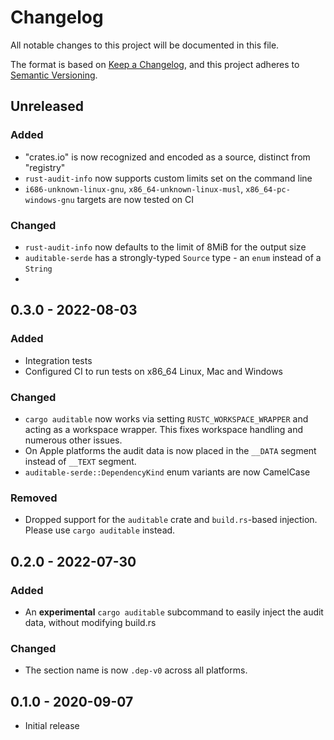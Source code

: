 # Changelog
All notable changes to this project will be documented in this file.

The format is based on [Keep a Changelog](https://keepachangelog.com/en/1.0.0/),
and this project adheres to [Semantic Versioning](https://semver.org/spec/v2.0.0.html).

## Unreleased 

### Added
 - "crates.io" is now recognized and encoded as a source, distinct from "registry"
 - `rust-audit-info` now supports custom limits set on the command line
 - `i686-unknown-linux-gnu`, `x86_64-unknown-linux-musl`, `x86_64-pc-windows-gnu` targets are now tested on CI

### Changed
 - `rust-audit-info` now defaults to the limit of 8MiB for the output size
 - `auditable-serde` has a strongly-typed `Source` type - an `enum` instead of a `String`
 - 

## 0.3.0 - 2022-08-03

### Added
 - Integration tests
 - Configured CI to run tests on x86_64 Linux, Mac and Windows

### Changed
 - `cargo auditable` now works via setting `RUSTC_WORKSPACE_WRAPPER` and acting as a workspace wrapper. This fixes workspace handling and numerous other issues.
 - On Apple platforms the audit data is now placed in the `__DATA` segment instead of `__TEXT` segment.
 - `auditable-serde::DependencyKind` enum variants are now CamelCase

### Removed
 - Dropped support for the `auditable` crate and `build.rs`-based injection. Please use `cargo auditable` instead.

## 0.2.0 - 2022-07-30
### Added
- An **experimental** `cargo auditable` subcommand to easily inject the audit data, without modifying build.rs

### Changed
- The section name is now `.dep-v0` across all platforms.

## 0.1.0 - 2020-09-07
 - Initial release
